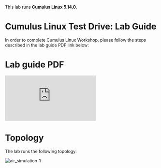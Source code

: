 This lab runs **Cumulus Linux 5.14.0**.

# Cumulus Linux Test Drive: Lab Guide
In order to complete Cumulus Linux Workshop, please follow the steps described in the lab guide PDF link below:  

# Lab guide PDF
![here](https://gitlab.com/cumulus-consulting/goldenturtle/cumulus_ansible_modules/-/raw/evpn_demo_nvue_5.x/CL5.14_Workshop_Lab-Guide.pdf?ref_type=heads)  


# Topology
The lab runs the following topology: 

![air_simulation-1](https://gitlab.com/cumulus-consulting/goldenturtle/cumulus_ansible_modules/-/raw/evpn_demo_nvue_5.x/Workshop_topology_5.14.png?ref_type=heads)   
